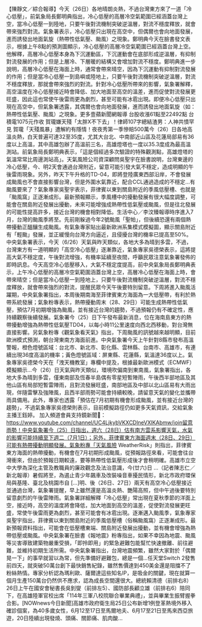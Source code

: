 【陳靜文／綜合報導】今天（26日）各地晴朗炎熱，不過台灣東方來了一道「冷心低壓」，前氣象局長鄭明典指出，冷心低壓的高層冷空氣範圍已經涵蓋台灣上空，當冷心低壓一到陸地，只要午後對流機制突破逆溫層，對流不穩度釋放，就會帶來強烈對流。氣象署表示，冷心低壓只出現在高空中，但偶爾也會向地面發展，進而誘發出地面氣旋（熱帶性低氣壓、颱風）之現象。鄭明典今天在臉書發文表示，根據上午8點的預測圖顯示，冷心低壓的高層冷空氣範圍已經涵蓋台灣上空。他解釋，高層冷心低壓本身為下沉運動區，下沉運動會在底部形成逆溫層，有抑制對流發展的作用；但是上層冷、下層暖的結構又會增加對流不穩度。鄭明典進一步說明，高層冷心低壓在海面上時，通常會帶來晴空，因為下沉運動有抑制對流發展的作用；但是當冷心低壓一到島嶼或陸地上，只要午後對流機制突破逆溫層，對流不穩度釋放，那就會帶來強烈的對流。針對冷心低壓所帶來的影響，氣象署解釋，高空溫度在冷心低壓接近時會降低、加大地面至高空的溫差，進而促使對流發展更旺盛，因此這也常使午後雷雨更為劇烈，甚至可能有冰雹出現。即便冷心低壓只出現在高空中，但氣象署透露，其偶爾也會向地面發展，進而誘發出地面氣旋（如：熱帶性低氣壓、颱風）之現象。更多壹蘋新聞網報導 台股收漲61點至22492點 台積電1075元作收 賀瓏嫌天殘「太胖X不下去」！律師107字總結渣男：人神共憤罕見 賀瓏「天殘風暴」遭解約有隱情！夜夜秀第一季慘賠500萬今（26）日各地高溫炎熱，白天普遍可達32至35度，尤其大台北、中南部近山區及花蓮局部易有36度以上高溫，其中高雄包辦了高溫前三名，高雄燈塔也一度以35.3度成為最高溫測站。前氣象局長鄭明典表示，「這是個經過多次驗證的特殊觀測點，高雄燈塔的氣溫常常比周邊測站高」。天氣風險公司資深顧問吳聖宇在臉書說明，台灣東邊的冷心低壓，今、明2天會通過台灣附近，留意可能引發大氣不穩定，造成明顯的午後雷雨現象。另外，昨天下午升格的TD-04，即將登陸廣東西部沿岸，不會發展成颱風也不會直接影響台灣，但是外圍水氣靠近，配合CCL通過造成的不穩定...有颱風要來了？氣象專家吳聖宇表示，菲律賓以東到關島附近的季風低壓槽、也就是「颱風窩」正逐漸成形。最新預報顯示，季風槽中的擾動發展有很大幅度調整，可能會在關島附近發展出擾動，未來可能增強成熱帶性低氣壓或颱風，但是往北發展的可能性提高許多，接近台灣的機會相對降低。生活中心／李汶臻報導時序進入7月，台灣的颱風季將至。先前剛躲過今年2號颱風「聖帕」，但後續恐還有兩個熱帶擾動正醞釀生成颱風。有氣象專家貼出最新歐洲系集模式模擬圖，顯示關島附近有「輕颱」發展，並正緩慢向台灣方向逼近，且侵擾台灣的機率已提高至50%。中央氣象署表示，今天（6/26）天氣與昨天類似，各地大多為晴到多雲，不過，台灣東方有一道明顯的「高空冷心低壓」逐漸靠近，氣象專家吳德榮表示，這將提高大氣不穩定度，午後對流增強，有機率延續至夜間，呼籲民眾注意氣象署發佈的即時訊息。今天高空冷心低壓移入，大氣不穩定度提高，前中央氣象局長鄭明典表示，上午冷心低壓的高層冷空氣範圍涵蓋台灣上空，高層冷心低壓在海面上時，會帶來晴空；但是當冷心低壓一到陸地上，只要午後對流機制突破逆溫層，對流不穩度釋放，就會帶來強烈的對流，提醒民眾今天午後要特別留意。下周將進入颱風活躍期，中央氣象署指出，本周後期南海至菲律賓東方海面為一大低壓帶，有利於熱帶系統發展；氣象粉專表示，熱帶擾動周末（28、29日）可能生成熱帶性低氣壓，預估7月初期增強為颱風，並有接近台灣的趨勢，不過預報仍有不確定性，應持續觀察後續發展。氣象署今（25）日下午發布最新消息，位在海南島東方的熱帶擾動增強為熱帶性低氣壓TD04，以每小時11公里速度向西北西移動，對台灣無直接影響。另氣象粉專《觀氣象看天氣》指出，下周颱風的訊號越來越明顯，目前歐洲模式預測，朝台灣東南方海面前進。中央氣象署今天上午針對8縣市發布高溫警報，橙色燈號區域：台北市、新北市、彰化縣、雲林縣、台南市、高雄市，有連續出現36度高溫的機率；黃色燈號區域：屏東縣、花蓮縣，氣溫達36度以上。氣象專家吳德榮今天在「洩天機教室」專欄中提及，根據最新歐洲模式（ECMWF）模擬顯示...今（26）日天氣與昨天類似，環境吹偏南到東南風，氣象署指出，各地大多為晴到多雲，僅東南部及恆春半島偶有零星短暫陣雨，午後西半部地區及其他山區有局部短暫雷陣雨，且對流發展旺盛，南部地區及中部以北山區易有大雨出現，伴隨雷擊及強陣風，且西半部雨勢可能會持續較晚，請留意天氣的變化並攜帶雨具備用。此外，專家也透露「預估在7月初期有機會形成颱風，並有接近台灣的趨勢」，不過氣象專家吳德榮則表示，目前模擬路徑仍如更多天氣資訊，交給氣象主播王鈺婷。  加入頻道會員支持鏡新聞🩷： https://www.youtube.com/channel/UC4LjkybVKXCDlneVXlKAbmw/join留意雨勢！中央氣象署今（25）日指出，週六（28日）估有南方雲系影響天氣，水氣的影響可能持續至下週二（7月1日）；另外，菲律賓東方海面週末（28日、29日）可能有熱帶擾動明顯發展。氣象粉專「天氣風險 WeatherRisk」則指出，菲律賓東方海面的熱帶擾動，有機會在7月初期形成颱風，從預報路徑來看，可能會往台灣衝來，但由於預報日期較遠，要等熱帶性低氣壓形成後才會稍明確。高雄市立空中大學為深化主管及教職員的廉政觀念及法治意識，今(廿六)日 ...（記者陳志仁／新北報導）暑假將至，為遏止青少年飆車及改裝噪音車擾民情形，新北市政府環保局與基隆、臺北及桃園市自 […]明、後（26日、27日）兩天有高空冷心低壓接近並通過台灣，氣象署提醒，早上雖然還是高溫炎熱、艷陽高照，但中午過後要特別留意劇烈的午後雷陣雨。氣象署詳細解釋「冷心低壓」常出現在夏秋季節的洋面上空，接近時，高空的溫度將會降低，加大地面到高空的溫差，促使對流發展更旺盛，常使午後雷雨更為劇烈，甚至可能會有冰雹出現。逐漸邁入颱風季，氣象專家吳聖宇指出，菲律賓以東到關島附近的季風低壓槽（俗稱颱風窩）正逐漸成形。最新預報資料指出，可能會在低壓槽東端、關島附近發展出擾動，並有機會增強為熱帶低壓或颱風。中央氣象署在臉書《報地震》粉專指出，如果不幸因為地震、颱風等災害導致建築物嚴重受損，「即拎即用」的緊急避難包能幫忙快速撤離、前往避難，並維持初期生活所需。中央氣象署指出，台灣地震頻繁，雖然大家對於「偶爾晃一下」的事早就習以為常，但先準備好避難包，總是一個...任天堂Switch 2發售前四天，就突破50萬台創下最快銷售紀錄，雖然售價達到450美金還是阻擋不了粉絲熱情。專家分析認為瑪利歐、薩爾達這些知名IP，是吸金的關鍵，現在就算一個月生產150萬台仍然供不應求，認為成長空間還很大。總統賴清德（前排右8）26日上午在國安會秘書長吳釗燮（前排左5）、國防部長顧立雄（前排右6）陪同下，在高雄陸軍官校出席「114年三軍八校院聯合畢業典禮」，並與畢業生振臂握拳合影。[NOWnews今日新聞]高雄市政府衛生局25日公布新增1例登革熱境外移入確診個案，為40多歲女性，6月12至17日至馬爾地夫、6月17至21日至馬來西亞旅遊，20日陸續出現發燒、頭痛、關節痛、肌肉酸...
